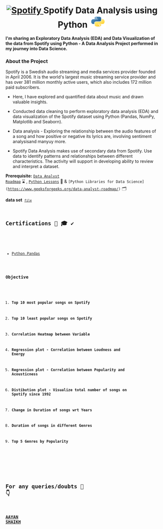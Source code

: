 <h1 align="center"> <a href="https://open.spotify.com/user/exll9wa5yql2llqyi1k5h56qm?si=YkkYuaD7SN60DMjXWo7eTQ&utm_source=copy-link" target="_blank"> <img src="https://img.icons8.com/?size=100&id=YCUDjSzJ3Qgp&format=png&color=000000" alt="Spotify" width="55" height="40"/> </a> Spotify Data Analysis using Python <a href="https://www.linkedin.com/in/aayan-shaikh-12081b282/" target="_blank"> <img src="https://raw.githubusercontent.com/devicons/devicon/master/icons/python/python-original.svg" alt="python" width="55" height="40"/> </a> </h1>

**I'm sharing an Exploratory Data Analysis (EDA) and Data Visualization of the data from Spotify using Python - A Data Analysis Project performed in my journey into Data Science.**

### About the Project

Spotify is a Swedish audio streaming and media services provider founded in April 2006. It is the world's largest music streaming service provider and has over 381 million monthly active users, which also includes 172 million paid subscribers.

- Here, l have explored and quantified data about music and drawn valuable insights.

- Conducted data cleaning to perform exploratory data analysis (EDA) and data visualization of the Spotify dataset using Python (Pandas, NumPy, Matplotlib and Seaborn).

- Data analysis - Exploring the relationship between the audio features of a song and how positive or negative its lyrics are, involving sentiment analysisand manyuy more.

- Spotify Data Analysis makes use of secondary data from Spotify. Use data to identify patterns and relationships between different characteristics. The activity will support in developing ability to review and interpret a dataset.

**Prerequisite:** <code>[Data Analyst Roadmap](https://www.geeksforgeeks.org/data-analyst-roadmap/)</code> :hourglass: , <code>[Python Lessons](https://pylessons.com/)</code> 📑 & <code>[Python Libraries for Data Science] (https://www.geeksforgeeks.org/data-analyst-roadmap/)</code> 🗂️

**data set**<code> <code>[file](https://www.kaggle.com/datasets/tomigelo/spotify-audio-features)</code> 

 
<h2 align="left">Certifications 📜 🎓 ✔️</h2>

- [Python Pandas](https://lnkd.in/d2CxkPeY)



### Objective
 
1. **Top 10 most popular songs on Spotify**

2. **Top 10 least popular songs on Spotify**
 
3. **Correlation Heatmap between Variable**

4. **Regression plot - Correlation between Loudness and Energy**
 

5. **Regression plot - Correlation between Popularity and Acousticness**
 
6. **Distibution plot - Visualize total number of songs on Spotify since 1992**
 
7. **Change in Duration of songs wrt Years**
 
8. **Duration of songs in different Genres**
 
9. **Top 5 Genres by Popularity**


#
## For any queries/doubts 🔗 👇 

### [AAYAN SHAIKH](https://amackcode.blogspot.com/)

